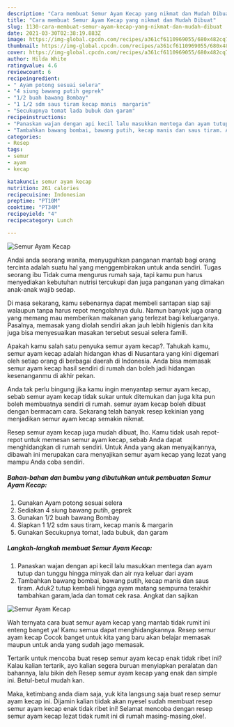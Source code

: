 ```yaml
---
description: "Cara membuat Semur Ayam Kecap yang nikmat dan Mudah Dibuat"
title: "Cara membuat Semur Ayam Kecap yang nikmat dan Mudah Dibuat"
slug: 1130-cara-membuat-semur-ayam-kecap-yang-nikmat-dan-mudah-dibuat
date: 2021-03-30T02:38:19.883Z
image: https://img-global.cpcdn.com/recipes/a361cf6110969055/680x482cq70/semur-ayam-kecap-foto-resep-utama.jpg
thumbnail: https://img-global.cpcdn.com/recipes/a361cf6110969055/680x482cq70/semur-ayam-kecap-foto-resep-utama.jpg
cover: https://img-global.cpcdn.com/recipes/a361cf6110969055/680x482cq70/semur-ayam-kecap-foto-resep-utama.jpg
author: Hilda White
ratingvalue: 4.6
reviewcount: 6
recipeingredient:
- " Ayam potong sesuai selera"
- "4 siung bawang putih geprek"
- "1/2 buah bawang Bombay"
- "1 1/2 sdm saus tiram kecap manis  margarin"
- "Secukupnya tomat lada bubuk dan garam"
recipeinstructions:
- "Panaskan wajan dengan api kecil lalu masukkan mentega dan ayam tutup dan tunggu hingga minyak dan air nya keluar dari ayam"
- "Tambahkan bawang bombai, bawang putih, kecap manis dan saus tiram. Aduk2 tutup kembali hingga ayam matang sempurna terakhir tambahkan garam,lada dan tomat cek rasa. Angkat dan sajikan"
categories:
- Resep
tags:
- semur
- ayam
- kecap

katakunci: semur ayam kecap 
nutrition: 261 calories
recipecuisine: Indonesian
preptime: "PT10M"
cooktime: "PT34M"
recipeyield: "4"
recipecategory: Lunch

---
```



![Semur Ayam Kecap](https://img-global.cpcdn.com/recipes/a361cf6110969055/680x482cq70/semur-ayam-kecap-foto-resep-utama.jpg)

Andai anda seorang wanita, menyuguhkan panganan mantab bagi orang tercinta adalah suatu hal yang menggembirakan untuk anda sendiri. Tugas seorang ibu Tidak cuma mengurus rumah saja, tapi kamu pun harus menyediakan kebutuhan nutrisi tercukupi dan juga panganan yang dimakan anak-anak wajib sedap.

Di masa  sekarang, kamu sebenarnya dapat membeli santapan siap saji walaupun tanpa harus repot mengolahnya dulu. Namun banyak juga orang yang memang mau memberikan makanan yang terlezat bagi keluarganya. Pasalnya, memasak yang diolah sendiri akan jauh lebih higienis dan kita juga bisa menyesuaikan masakan tersebut sesuai selera famili. 



Apakah kamu salah satu penyuka semur ayam kecap?. Tahukah kamu, semur ayam kecap adalah hidangan khas di Nusantara yang kini digemari oleh setiap orang di berbagai daerah di Indonesia. Anda bisa memasak semur ayam kecap hasil sendiri di rumah dan boleh jadi hidangan kesenanganmu di akhir pekan.

Anda tak perlu bingung jika kamu ingin menyantap semur ayam kecap, sebab semur ayam kecap tidak sukar untuk ditemukan dan juga kita pun boleh membuatnya sendiri di rumah. semur ayam kecap boleh dibuat dengan bermacam cara. Sekarang telah banyak resep kekinian yang menjadikan semur ayam kecap semakin nikmat.

Resep semur ayam kecap juga mudah dibuat, lho. Kamu tidak usah repot-repot untuk memesan semur ayam kecap, sebab Anda dapat menghidangkan di rumah sendiri. Untuk Anda yang akan menyajikannya, dibawah ini merupakan cara menyajikan semur ayam kecap yang lezat yang mampu Anda coba sendiri.

<!--inarticleads1-->

##### Bahan-bahan dan bumbu yang dibutuhkan untuk pembuatan Semur Ayam Kecap:

1. Gunakan  Ayam potong sesuai selera
1. Sediakan 4 siung bawang putih, geprek
1. Gunakan 1/2 buah bawang Bombay
1. Siapkan 1 1/2 sdm saus tiram, kecap manis &amp; margarin
1. Gunakan Secukupnya tomat, lada bubuk, dan garam




<!--inarticleads2-->

##### Langkah-langkah membuat Semur Ayam Kecap:

1. Panaskan wajan dengan api kecil lalu masukkan mentega dan ayam tutup dan tunggu hingga minyak dan air nya keluar dari ayam
1. Tambahkan bawang bombai, bawang putih, kecap manis dan saus tiram. Aduk2 tutup kembali hingga ayam matang sempurna terakhir tambahkan garam,lada dan tomat cek rasa. Angkat dan sajikan
<img src="https://img-global.cpcdn.com/steps/88f07eb09cbd3f3b/160x128cq70/semur-ayam-kecap-langkah-memasak-2-foto.jpg" alt="Semur Ayam Kecap">



Wah ternyata cara buat semur ayam kecap yang mantab tidak rumit ini enteng banget ya! Kamu semua dapat menghidangkannya. Resep semur ayam kecap Cocok banget untuk kita yang baru akan belajar memasak maupun untuk anda yang sudah jago memasak.

Tertarik untuk mencoba buat resep semur ayam kecap enak tidak ribet ini? Kalau kalian tertarik, ayo kalian segera buruan menyiapkan peralatan dan bahannya, lalu bikin deh Resep semur ayam kecap yang enak dan simple ini. Betul-betul mudah kan. 

Maka, ketimbang anda diam saja, yuk kita langsung saja buat resep semur ayam kecap ini. Dijamin kalian tiidak akan nyesel sudah membuat resep semur ayam kecap enak tidak ribet ini! Selamat mencoba dengan resep semur ayam kecap lezat tidak rumit ini di rumah masing-masing,oke!.

